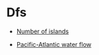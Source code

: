 # Dfs

* [Number of islands](all-problems/number-of-islands.md)

* [Pacific-Atlantic water flow](all-problems/pacific-atlantic-water-flow.md)

